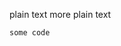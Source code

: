 plain text
<arg param="default" number='1' />
more plain text
```code
some code
```
<let binding='prev.code' sum='prev.number + 1' />
<nix eval="${final.binding} ${toString final.sum}" />
